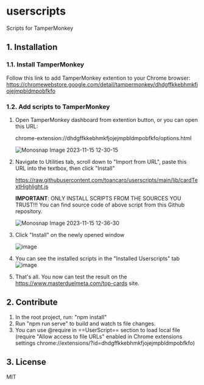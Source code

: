 # userscripts
Scripts for TamperMonkey

## 1. Installation

### 1.1. Install TamperMonkey

Follow this link to add TamperMonkey extention to your Chrome browser:
https://chromewebstore.google.com/detail/tampermonkey/dhdgffkkebhmkfjojejmpbldmpobfkfo

### 1.2. Add scripts to TamperMonkey

1. Open TamperMonkey dashboard from extention button, or you can open this URL:

   chrome-extension://dhdgffkkebhmkfjojejmpbldmpobfkfo/options.html
   
   ![Monosnap Image 2023-11-15 12-30-15](https://github.com/toancaro/userscripts/assets/3683223/ead5a3ed-8ea8-4d5d-9fe2-196d692f5cf8)
   
2. Navigate to Utilities tab, scroll down to "Import from URL", paste this URL into the textbox, then click "Install"
   
   https://raw.githubusercontent.com/toancaro/userscripts/main/lib/cardTextHighlight.js

   **IMPORTANT**: ONLY INSTALL SCRIPTS FROM THE SOURCES YOU TRUST!!!
   You can find source code of above script from this Github repository.
   
   ![Monosnap Image 2023-11-15 12-36-30](https://github.com/toancaro/userscripts/assets/3683223/26bfe35d-f8d1-420a-aa94-93eded381d36)

3. Click "Install" on the newly opened window

   ![image](https://github.com/toancaro/userscripts/assets/3683223/6568b9ab-187c-4373-b7e8-2d6128c4326e)

4. You can see the installed scripts in the "Installed Userscripts" tab
   ![image](https://github.com/toancaro/userscripts/assets/3683223/7331f27b-18bd-4c7a-9610-5a70ab4c186d)

5. That's all. You now can test the result on the https://www.masterduelmeta.com/top-cards site.

## 2. Contribute

1. In the root project, run: "npm install"
2. Run "npm run serve" to build and watch ts file changes.
3. You can use @require in ==UserScript== section to load local file (require "Allow access to file URLs" enabled in Chrome extensions settings chrome://extensions/?id=dhdgffkkebhmkfjojejmpbldmpobfkfo)

## 3. License

MIT
